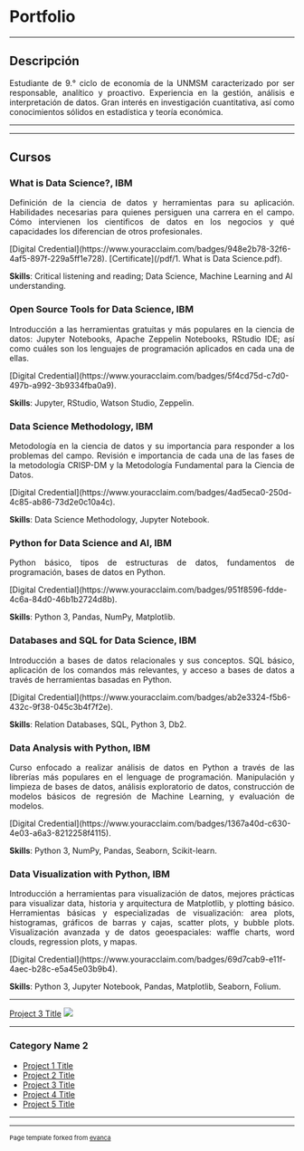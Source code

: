 # Portfolio

---

## Descripción

<p align="justify">Estudiante de 9.° ciclo de economía de la UNMSM caracterizado por ser responsable, analítico y proactivo. Experiencia en la gestión, análisis e interpretación de datos. Gran interés en investigación cuantitativa, así como conocimientos sólidos en estadística y teoría económica.</p>

---


---
## Cursos

### What is Data Science?, IBM
<p align="justify">Definición de la ciencia de datos y herramientas para su aplicación. Habilidades necesarias para quienes persiguen una carrera en el campo. Cómo intervienen los cientificos de datos en los negocios y qué capacidades los diferencian de otros profesionales.</p> [Digital Credential](https://www.youracclaim.com/badges/948e2b78-32f6-4af5-897f-229a5ff1e728).  
[Certificate](/pdf/1. What is Data Science.pdf).


**Skills**: Critical listening and reading; Data Science, Machine Learning and AI understanding.


### Open Source Tools for Data Science, IBM
<p align="justify">Introducción a las herramientas gratuitas y más populares en la ciencia de datos: Jupyter Notebooks, Apache Zeppelin Notebooks, RStudio IDE; así como cuáles son los lenguajes de programación aplicados en cada una de ellas.</p> 
[Digital Credential](https://www.youracclaim.com/badges/5f4cd75d-c7d0-497b-a992-3b9334fba0a9).

**Skills**: Jupyter, RStudio, Watson Studio, Zeppelin.


### Data Science Methodology, IBM
<p align="justify">Metodología en la ciencia de datos y su importancia para responder a los problemas del campo. Revisión e importancia de cada una de las fases de la metodología CRISP-DM y la Metodología Fundamental para la Ciencia de Datos.</p> 
[Digital Credential](https://www.youracclaim.com/badges/4ad5eca0-250d-4c85-ab86-73d2e0c10a4c).

**Skills**: Data Science Methodology, Jupyter Notebook.


### Python for Data Science and AI, IBM
<p align="justify">Python básico, tipos de estructuras de datos, fundamentos de programación, bases de datos en Python.</p> 
[Digital Credential](https://www.youracclaim.com/badges/951f8596-fdde-4c6a-84d0-46b1b2724d8b).

**Skills**: Python 3, Pandas, NumPy, Matplotlib.


### Databases and SQL for Data Science, IBM
<p align="justify">Introducción a bases de datos relacionales y sus conceptos. SQL básico, aplicación de los comandos más relevantes, y acceso a bases de datos a través de herramientas basadas en Python.</p> 
[Digital Credential](https://www.youracclaim.com/badges/ab2e3324-f5b6-432c-9f38-045c3b4f7f2e).

**Skills**: Relation Databases, SQL, Python 3, Db2.


### Data Analysis with Python, IBM
<p align="justify">Curso enfocado a realizar análisis de datos en Python a través de las librerías más populares en el lenguage de programación. Manipulación y limpieza de bases de datos, análisis exploratorio de datos, construcción de modelos básicos de regresión de Machine Learning, y evaluación de modelos.</p> 
[Digital Credential](https://www.youracclaim.com/badges/1367a40d-c630-4e03-a6a3-8212258f4115).

**Skills**: Python 3, NumPy, Pandas, Seaborn, Scikit-learn.


### Data Visualization with Python, IBM
<p align="justify">Introducción a herramientas para visualización de datos, mejores prácticas para visualizar data, historia y arquitectura de Matplotlib, y plotting básico. Herramientas básicas y especializadas de visualización: area plots, histogramas, gráficos de barras y cajas, scatter plots, y bubble plots. Visualización avanzada y de datos geoespaciales: waffle charts, word clouds, regression plots, y mapas.</p> 
[Digital Credential](https://www.youracclaim.com/badges/69d7cab9-e11f-4aec-b28c-e5a45e03b9b4).

**Skills**: Python 3, Jupyter Notebook, Pandas, Matplotlib, Seaborn, Folium.


---
[Project 3 Title](http://example.com/)
<img src="images/dummy_thumbnail.jpg?raw=true"/>

---

### Category Name 2

- [Project 1 Title](http://example.com/)
- [Project 2 Title](http://example.com/)
- [Project 3 Title](http://example.com/)
- [Project 4 Title](http://example.com/)
- [Project 5 Title](http://example.com/)

---




---
<p style="font-size:11px">Page template forked from <a href="https://github.com/evanca/quick-portfolio">evanca</a></p>
<!-- Remove above link if you don't want to attibute -->
